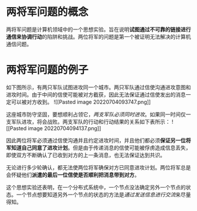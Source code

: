 # 两将军问题的概念
两将军问题是计算机领域中的一个思想实验。旨在说明**试图通过不可靠的链接进行通信来协调行动**的陷阱和挑战。两位将军的问题是第一个被证明无法解决的计算机通信问题。

# 两将军问题的例子
如下图所示，有两只军队试图进攻同一个城市。两只军队通过信使沟通进攻意图和进攻时间。由于中间的信使可能被对方截获，因此无法保证通过信使发出的消息一定可以被对方收到。
![[Pasted image 20220704093747.png]]

这座城市防守坚固，要想顺利占领它，*两支军队必须同时进攻*。如果同一时间仅一支军队进攻，将会战败。两支军队的行动和行动结果的关系如下表所示：
![[Pasted image 20220704094137.png]]

因此两位将军必须通过信使沟通并且约定进攻时间，并且他们都必须**保证另一位将军知道自己同意了进攻计划**。但是由于传递消息的信使可能被俘虏造成信息丢失，即使双方不断确认了已收到对方的上一条消息，也无法保证达到共识。

无论进行多少轮确认，都无法使两位将军确保对方已同意进攻计划。两位将军总是会怀疑他们**派遣的最后一位信使是否顺利把消息带到对方**。


这个思想实验还表明，在一个分布式系统中，一个节点没法确定另外一个节点的状态。一个节点想要知道另外一个节点的状态的方法是*通过发送信息进行交流*来尽量得知。


